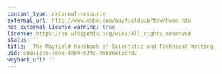 ```yaml
---
content_type: external-resource
external_url: http://www.mhhe.com/mayfieldpub/tsw/home.htm
has_external_license_warning: true
license: https://en.wikipedia.org/wiki/All_rights_reserved
status: ''
title: _The Mayfield Handbook of Scientific and Technical Writing_
uid: 5de71275-7eb6-40e4-8343-0d686e15c7d2
wayback_url: ''
---
```

